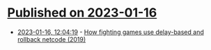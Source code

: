 # [Published on 2023-01-16](index.md)

* [2023-01-16, 12:04:19](https://news.ycombinator.com/item?id=34399790) - [How fighting games use delay-based and rollback netcode (2019)](https://arstechnica.com/gaming/2019/10/explaining-how-fighting-games-use-delay-based-and-rollback-netcode/)
